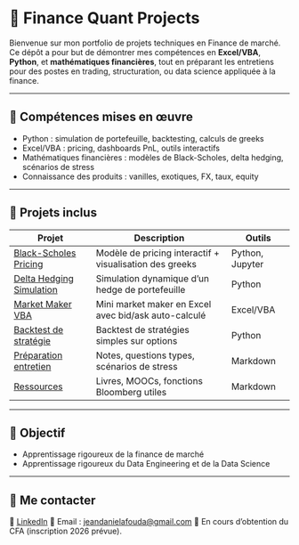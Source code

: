 # 💼 Finance Quant Projects

Bienvenue sur mon portfolio de projets techniques en Finance de marché.
Ce dépôt a pour but de démontrer mes compétences en **Excel/VBA**, **Python**, et **mathématiques financières**, tout en préparant les entretiens pour des postes en trading, structuration, ou data science appliquée à la finance.

---

## 🧰 Compétences mises en œuvre

- Python : simulation de portefeuille, backtesting, calculs de greeks
- Excel/VBA : pricing, dashboards PnL, outils interactifs
- Mathématiques financières : modèles de Black-Scholes, delta hedging, scénarios de stress
- Connaissance des produits : vanilles, exotiques, FX, taux, equity

---

## 📁 Projets inclus

| Projet | Description | Outils |
|--------|-------------|--------|
| [Black-Scholes Pricing](./black-scholes-pricing) | Modèle de pricing interactif + visualisation des greeks | Python, Jupyter |
| [Delta Hedging Simulation](./delta-hedging-simulation) | Simulation dynamique d’un hedge de portefeuille | Python |
| [Market Maker VBA](./market-maker-vba) | Mini market maker en Excel avec bid/ask auto-calculé | Excel/VBA |
| [Backtest de stratégie](./portfolio-backtest) | Backtest de stratégies simples sur options | Python |
| [Préparation entretien](./entretien-preparation) | Notes, questions types, scénarios de stress | Markdown |
| [Ressources](./ressources) | Livres, MOOCs, fonctions Bloomberg utiles | Markdown |

---

## 🎯 Objectif

- Apprentissage rigoureux de la finance de marché
- Apprentissage rigoureux du Data Engineering et de la Data Science

---

## 📎 Me contacter

💼 [LinkedIn](linkedin.com/in/jean-daniel-o-afouda-9a5400a7)
📧 Email : jeandanielafouda@gmail.com
📄 En cours d’obtention du CFA (inscription 2026 prévue).

